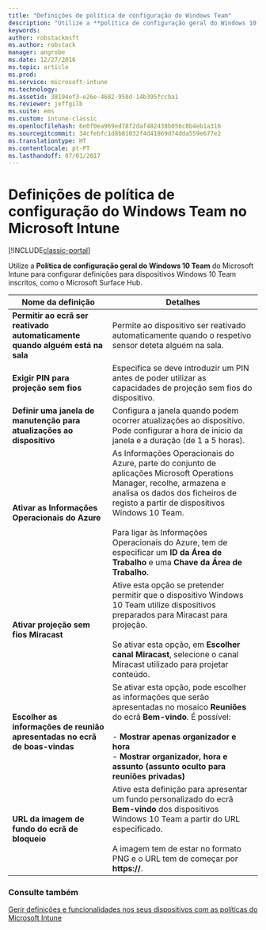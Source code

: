 ```yaml
---
title: "Definições de política de configuração do Windows Team"
description: "Utilize a **política de configuração geral do Windows 10 Team** do Microsoft Intune para configurar definições para dispositivos Windows 10 Team inscritos, como o Microsoft Surface Hub."
keywords: 
author: robstackmsft
ms.author: robstack
manager: angrobe
ms.date: 12/27/2016
ms.topic: article
ms.prod: 
ms.service: microsoft-intune
ms.technology: 
ms.assetid: 38194ef3-e26e-4682-958d-14b395fccba1
ms.reviewer: jeffgilb
ms.suite: ems
ms.custom: intune-classic
ms.openlocfilehash: 6e0f0ea969ed78f2daf482438b056c8b4eb1a316
ms.sourcegitcommit: 34cfebfc1d8b81032f4d41869d74dda559e677e2
ms.translationtype: HT
ms.contentlocale: pt-PT
ms.lasthandoff: 07/01/2017
---
```

# <a name="windows-team-configuration-policy-settings-in-microsoft-intune"></a>Definições de política de configuração do Windows Team no Microsoft Intune

[!INCLUDE[classic-portal](../includes/classic-portal.md)]

Utilize a **Política de configuração geral do Windows 10 Team** do Microsoft Intune para configurar definições para dispositivos Windows 10 Team inscritos, como o Microsoft Surface Hub.

|Nome da definição|Detalhes|
|----------------|-----------|
|**Permitir ao ecrã ser reativado automaticamente quando alguém está na sala**|Permite ao dispositivo ser reativado automaticamente quando o respetivo sensor deteta alguém na sala.|
|**Exigir PIN para projeção sem fios**|Especifica se deve introduzir um PIN antes de poder utilizar as capacidades de projeção sem fios do dispositivo.|
|**Definir uma janela de manutenção para atualizações ao dispositivo**|Configura a janela quando podem ocorrer atualizações ao dispositivo. Pode configurar a hora de início da janela e a duração (de 1 a 5 horas).|
|**Ativar as Informações Operacionais do Azure**|As Informações Operacionais do Azure, parte do conjunto de aplicações Microsoft Operations Manager, recolhe, armazena e analisa os dados dos ficheiros de registo a partir de dispositivos Windows 10 Team.<br /><br />Para ligar às Informações Operacionais do Azure, tem de especificar um **ID da Área de Trabalho** e uma **Chave da Área de Trabalho**.|
|**Ativar projeção sem fios Miracast**|Ative esta opção se pretender permitir que o dispositivo Windows 10 Team utilize dispositivos preparados para Miracast para projeção.<br /><br />Se ativar esta opção, em **Escolher canal Miracast**, selecione o canal Miracast utilizado para projetar conteúdo.|
|**Escolher as informações de reunião apresentadas no ecrã de boas-vindas**|Se ativar esta opção, pode escolher as informações que serão apresentadas no mosaico **Reuniões** do ecrã **Bem-vindo**. É possível:<br /><br />-   **Mostrar apenas organizador e hora**<br />-   **Mostrar organizador, hora e assunto (assunto oculto para reuniões privadas)**|
|**URL da imagem de fundo do ecrã de bloqueio**|Ative esta definição para apresentar um fundo personalizado do ecrã **Bem-vindo** dos dispositivos Windows 10 Team a partir do URL especificado.<br /><br />A imagem tem de estar no formato PNG e o URL tem de começar por **https://**.|


### <a name="see-also"></a>Consulte também
[Gerir definições e funcionalidades nos seus dispositivos com as políticas do Microsoft Intune](manage-settings-and-features-on-your-devices-with-microsoft-intune-policies.md)

